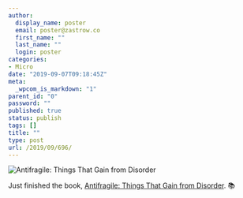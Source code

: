 ```yaml
---
author:
  display_name: poster
  email: poster@zastrow.co
  first_name: ""
  last_name: ""
  login: poster
categories:
- Micro
date: "2019-09-07T09:18:45Z"
meta:
  _wpcom_is_markdown: "1"
parent_id: "0"
password: ""
published: true
status: publish
tags: []
title: ""
type: post
url: /2019/09/696/
---
```

<p><img src="https://i.gr-assets.com/images/S/compressed.photo.goodreads.com/books/1352422827l/13530973.jpg" alt="Antifragile: Things That Gain from Disorder" /></p>

<p>Just finished the book, <a href="https://www.goodreads.com/review/show/2722271490?utm_medium=api&amp;utm_source=rss">Antifragile: Things That Gain from Disorder</a>. 📚</p>